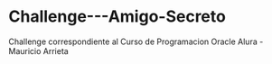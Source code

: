 # Challenge---Amigo-Secreto
Challenge correspondiente al Curso de Programacion Oracle Alura - Mauricio Arrieta
